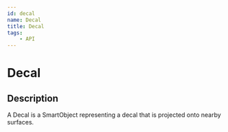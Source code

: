 ```yaml
---
id: decal
name: Decal
title: Decal
tags:
    - API
---
```


# Decal

## Description

A Decal is a SmartObject representing a decal that is projected onto nearby surfaces.
